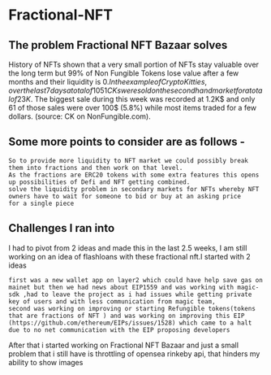 # Fractional-NFT


## The problem Fractional NFT Bazaar solves

History of NFTs shown that a very small portion of NFTs stay valuable over the long term but 99% of Non Fungible Tokens lose value after a few months and their liquidity is $0.
In the example of Crypto Kitties, over the last 7 days a total of 1051 CKs were sold on the second hand market for a total of 23K$. The biggest sale during this week was recorded at 1.2K$ and only 61 of those sales were over 100$ (5.8%) while most items traded for a few dollars. (source: CK on NonFungible.com).

## Some more points to consider are as follows - 

    So to provide more liquidity to NFT market we could possibly break them into fractions and then work on that level.
    As the fractions are ERC20 tokens with some extra features this opens up possibilities of Defi and NFT getting combined.
    solve the liquidity problem in secondary markets for NFTs whereby NFT owners have to wait for someone to bid or buy at an asking price       for a single piece

## Challenges I ran into

I had to pivot from 2 ideas and made this in the last 2.5 weeks, I am still working on an idea of flashloans with these fractional nft.I started with 2 ideas 

    first was a new wallet app on layer2 which could have help save gas on mainet but then we had news about EIP1559 and was working with magic-sdk ,had to leave the project as i had issues while getting private key of users and with less communication from magic team,
    second was working on improving or starting Refungible tokens(tokens that are fractions of NFT ) and was working on improving this EIP (https://github.com/ethereum/EIPs/issues/1528) which came to a halt due to no net communication with the EIP proposing developers

After that i started working on Fractional NFT Bazaar and just a small problem that i still have is throttling of opensea rinkeby api, that hinders my ability to show images
 
